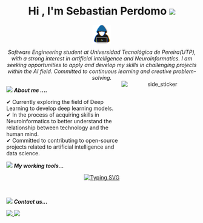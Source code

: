 <h1 align="center">Hi , I'm Sebastian Perdomo <img src="https://media.giphy.com/media/TEnXkcsHrP4YedChhA/giphy.gif" width="35"></h1>

<div align="center">
<picture><img src="https://github.com/0xAbdulKhalid/0xAbdulKhalid/raw/main/assets/mdImages/about_me.gif" width = 50px align="center"></picture> 
 
</div>

<p align="center">


  <em>
    Software Engineering student at Universidad Tecnológica de Pereira(UTP), with a strong interest in artificial intelligence and Neuroinformatics. I am seeking opportunities to apply and develop my skills in challenging projects within the AI field. Committed to continuous learning and creative problem-solving.
  </em> 
  <br>
<img align="right" width=200px height=200px alt="side_sticker" src="https://media.giphy.com/media/TEnXkcsHrP4YedChhA/giphy.gif" />

<img src="https://media.giphy.com/media/iY8CRBdQXODJSCERIr/giphy.gif" width="30px">&nbsp;***About me ....***

✔ Currently exploring the field of Deep Learning to develop deep learning models. <br>
✔ In the process of acquiring skills in Neuroinformatics to better understand the relationship between technology and the human mind.<br>
✔ Committed to contributing to open-source projects related to artificial intelligence and data science.<br>
 

<img src="https://media.giphy.com/media/iY8CRBdQXODJSCERIr/giphy.gif" width="30px">&nbsp;***My working tools...***
  <p align="center">
    <a href="https://git.io/typing-svg"><img src="https://readme-typing-svg.demolab.com?font=Fira+Code&pause=1000&color=1EA900&center=true&vCenter=true&random=false&width=435&lines=Java;Jupyter;HTML;CSS;Sqlite;Matplotlib;Pandas;Numpy;Javascript;TensorFlow" alt="Typing SVG" /></a>
  </p>



<br>

<img src="https://media.giphy.com/media/iY8CRBdQXODJSCERIr/giphy.gif" width="30px">&nbsp;***Contact us...***

<a href="https://www.instagram.com/sebas.26.1/" target="_blank">
<img src=https://img.shields.io/badge/Instagram-purple?logo=Instagram&logoColor=white />
  
<a href="https://x.com/Sapr_wolf?t=y82TxAcLIT8SvQVKxqZ8Zw&s=09" target="_blank">
<img src=https://img.shields.io/badge/Twitter-black?logo=x&logoColor=white/>
  



 
